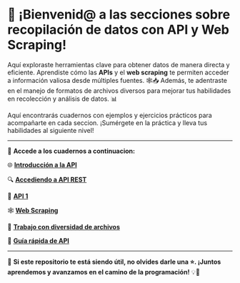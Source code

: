 # 🚀 ¡Bienvenid@ a las secciones sobre recopilación de datos con API y Web Scraping!

Aquí exploraste herramientas clave para obtener datos de manera directa y eficiente. Aprendiste cómo las **APIs** y el **web scraping** te permiten acceder a información valiosa desde múltiples fuentes. 🕸️📥 Además, te adentraste en el manejo de formatos de archivos diversos para mejorar tus habilidades en recolección y análisis de datos. 📊

Aquí encontrarás cuadernos con ejemplos y ejercicios prácticos para acompañarte en cada seccion. ¡Sumérgete en la práctica y lleva tus habilidades al siguiente nivel!

---

🔗 **Accede a los cuadernos a continuacion:**

🌐 **[Introducción a la API](https://colab.research.google.com/drive/124kHu4nw_22oFsMLD3hUEPzwmqfk1rJF?usp=sharing)**

🔍 **[Accediendo a API REST](https://colab.research.google.com/drive/1v7IDlnkSX9ubzxCeuDJ6q5E38r6tnOgn?usp=sharing)**

📡 **[API 1](https://colab.research.google.com/drive/13bcvyO7JpWNPpHOPEzIr46p5J3Kzk5_B?usp=sharing)**

🕸️ **[Web Scraping](https://colab.research.google.com/drive/1bpwYQRbSMhDo7dfygvnv5QFBAUH9FJtZ?usp=sharing)**

📂 **[Trabajo con diversidad de archivos](https://colab.research.google.com/drive/1hyYtHCidxkf1QmBj9Hp5g-nC_Qvy-p-e?usp=sharing)**

🚀 **[Guía rápida de API](https://drive.google.com/file/d/1fQMgx_J38FXaR1_vs1zM4zZ0YH7E7R1Z/view?usp=sharing)**

---

🌟 **Si este repositorio te está siendo útil, no olvides darle una ⭐. ¡Juntos aprendemos y avanzamos en el camino de la programación!** 💡🤝
